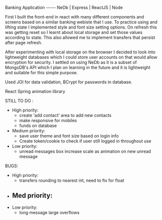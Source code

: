 Banking Application ----- 
NeDb | Express | ReactJS | Node

First I built the front-end in react with many different components and screens based on a similar banking webiste that I use.  To practice using and lifting state I implemented style and  font size setting options.  On refresh this was getting reset so I learnt about local storage and set those values according to state.  This also allowed me to implement transfers that persist after page refresh.

After experimenting with local storage on the browser I decided to look into lightweight databases which I could store user accounts on that would allow encryption for security.  I settled on using NeDb as it is a subset of MongoDB's API which I plan on learning in the future and it is lightweight and suitable for this simple purpose.

Used JOI for data validation, BCrypt for passwords in database.

React Spring animation library

STILL TO DO : 
- High priority:
    - create 'add contact' area to add new contacts
    - make responsive for mobiles
    - funds on database
- Medium priority:
    - save user theme and font size based on login info
    - Create token/cookie to check if user still logged in throughout use
- Low priority:
    - unread messages box increase scale as animation on new unread message

BUGS:
- High priority:
    - transfers rounding to nearest int, need to fix for float
- Med priority:
    -
- Low priority:  
    - long message large overflows